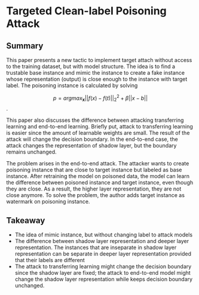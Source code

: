 # Targeted Clean-label Poisoning Attack

## Summary

This paper presents a new tactic to implement target attach without access to the training dataset, but with model structure. The idea is to find a trustable base instance and mimic the instance to create a fake instance whose representation (output) is close enough to the instance with target label. The poisoning instance is calculated by solving

$$p = argmax_{\mathbf{x}}||f(x) - f(t)||_{2}^{2} + \beta||x - b||$$.

This paper also discusses the difference between attacking transferring learning and end-to-end learning. Briefly put, attack to transferring learning is easier since the amount of learnable weights are small. The result of the attack will change the decision boundary. In the end-to-end case, the attack changes the representation of shadow layer, but the boundary remains unchanged.

The problem arises in the end-to-end attack. The attacker wants to create poisoning instance that are close to target instance but labeled as base instance. After retraining the model on poisoned data, the model can learn the difference between poisoned instance and target instance, even though they are close. As a result, the higher layer representation, they are not close anymore. To solve the problem, the author adds target instance as watermark on poisoning instance.

## Takeaway

- The idea of mimic instance, but without changing label to attack models
- The difference between shadow layer representation and deeper layer representation. The instances that are inseparate in shadow layer representation can be separate in deeper layer representation provided that their labels are different
- The attack to transferring learning might change the decision boundary since the shadow layer are fixed; the attack to end-to-end model might change the shadow layer representation while keeps decision boundary unchanged. 